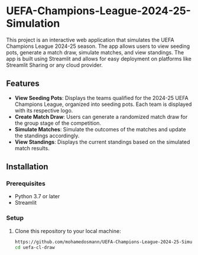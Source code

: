 # UEFA-Champions-League-2024-25-Simulation


This project is an interactive web application that simulates the UEFA Champions League 2024-25 season. The app allows users to view seeding pots, generate a match draw, simulate matches, and view standings. The app is built using Streamlit and allows for easy deployment on platforms like Streamlit Sharing or any cloud provider.

## Features

- **View Seeding Pots**: Displays the teams qualified for the 2024-25 UEFA Champions League, organized into seeding pots. Each team is displayed with its respective logo.
- **Create Match Draw**: Users can generate a randomized match draw for the group stage of the competition.
- **Simulate Matches**: Simulate the outcomes of the matches and update the standings accordingly.
- **View Standings**: Displays the current standings based on the simulated match results.

## Installation

### Prerequisites

- Python 3.7 or later
- Streamlit

### Setup

1. Clone this repository to your local machine:

   ```bash
   https://github.com/mohamedosmann/UEFA-Champions-League-2024-25-Simulation.git
   cd uefa-cl-draw
